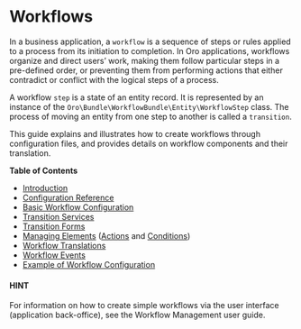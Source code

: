 <a id="dev-doc-workflows"></a>

# Workflows

In a business application, a `workflow` is a sequence of steps or rules applied to a process from its initiation to completion.
In Oro applications, workflows organize and direct users’ work, making them follow particular steps in a pre-defined order, or preventing them from performing actions that either contradict or conflict with the logical steps of a process.

A workflow `step` is a state of an entity record. It is represented by an instance of the `Oro\Bundle\WorkflowBundle\Entity\WorkflowStep` class.
The process of moving an entity from one step to another is called a `transition`.

This guide explains and illustrates how to create workflows through configuration files, and provides details on workflow components and their translation.

**Table of Contents**

* [Introduction](intro.md#backend-workflows-intro)
* [Configuration Reference](configuration-reference.md#backend-workflows-config-reference)
* [Basic Workflow Configuration](create.md#backend-workflows-create)
* [Transition Services](transition-services.md#backend-workflows-transition-services)
* [Transition Forms](transition-forms.md#backend-workflows-transition-forms)
* [Managing Elements](elements.md#backend-workflows-managing-elements) ([Actions](elements.md#backend-workflows-transition-actions) and [Conditions](elements.md#backend-workflows-transition-conditions))
* [Workflow Translations](translations-wizard.md#backend-workflows-translation-wizard)
* [Workflow Events](workflow-events.md#backend-workflows-workflow-events)
* [Example of Workflow Configuration](config-example.md#backend-workflows-example)

#### HINT
For information on how to create simple workflows via the user interface (application back-office), see the Workflow Management user guide.
